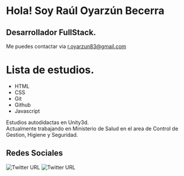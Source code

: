 <img src="https://github.com/spotfreeman/spotfreeman/blob/main/DSC03009.JPG?raw=true" alt="">

# Hola! Soy Raúl Oyarzún Becerra

## Desarrollador FullStack.

Me puedes contactar via r.oyarzun83@gmail.com

# Lista de estudios.

- HTML
- CSS
- Git
- Github
- Javascript


Estudios autodidactas en Unity3d.
<br>
Actualmente trabajando en Ministerio de Salud en el area de Control de Gestion, Higiene y Seguridad.


## Redes Sociales
<img alt="Twitter URL" src="https://img.shields.io/twitter/url?label=Linkedin&logo=Linkedin&style=for-the-badge&url=https%3A%2F%2Fwww.linkedin.com%2Fin%2Fra%25C3%25BAl-oyarz%25C3%25BAn-becerra-6430b171%2F"> <img alt="Twitter URL" src="https://img.shields.io/twitter/url?label=Github&logo=Github&style=for-the-badge&url=https%3A%2F%2Fgithub.com%2Fspotfreeman">

